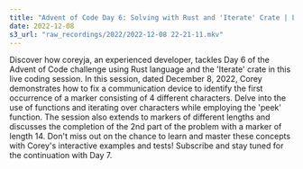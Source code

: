 ```yaml
---
title: "Advent of Code Day 6: Solving with Rust and 'Iterate' Crate | Live Coding Session with Coreyja"
date: 2022-12-08
s3_url: "raw_recordings/2022/2022-12-08 22-21-11.mkv"
---
```


Discover how coreyja, an experienced developer, tackles Day 6 of the Advent of Code challenge using Rust language and the 'Iterate' crate in this live coding session. In this session, dated December 8, 2022, Corey demonstrates how to fix a communication device to identify the first occurrence of a marker consisting of 4 different characters. Delve into the use of functions and iterating over characters while employing the 'peek' function. The session also extends to markers of different lengths and discusses the completion of the 2nd part of the problem with a marker of length 14. Don't miss out on the chance to learn and master these concepts with Corey's interactive examples and tests! Subscribe and stay tuned for the continuation with Day 7.

